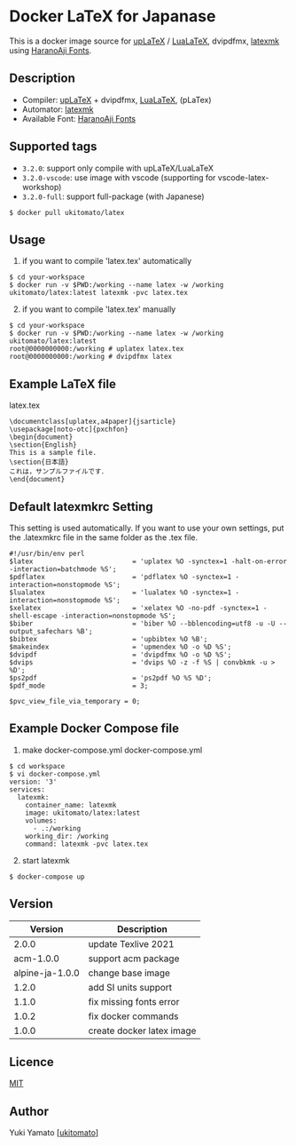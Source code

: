 Docker LaTeX for Japanase
====

This is a docker image source for [upLaTeX](https://texwiki.texjp.org/?upTeX%2CupLaTeX)
/ [LuaLaTeX](https://texwiki.texjp.org/?LuaTeX), dvipdfmx, [latexmk](https://texwiki.texjp.org/?Latexmk)
using [HaranoAji Fonts](https://github.com/trueroad/HaranoAjiFonts).

## Description

- Compiler: [upLaTeX](https://texwiki.texjp.org/?upTeX%2CupLaTeX) +
  dvipdfmx, [LuaLaTeX](https://texwiki.texjp.org/?LuaTeX), (pLaTex)
- Automator: [latexmk](https://texwiki.texjp.org/?Latexmk)
- Available Font: [HaranoAji Fonts](https://github.com/trueroad/HaranoAjiFonts)

## Supported tags
- `3.2.0`: support only compile with upLaTeX/LuaLaTeX
- `3.2.0-vscode`: use image with vscode (supporting for vscode-latex-workshop)
- `3.2.0-full`: support full-package (with Japanese)

```
$ docker pull ukitomato/latex
```

## Usage

1. if you want to compile 'latex.tex' automatically

```
$ cd your-workspace
$ docker run -v $PWD:/working --name latex -w /working ukitomato/latex:latest latexmk -pvc latex.tex
```

2. if you want to compile 'latex.tex' manually

```
$ cd your-workspace
$ docker run -v $PWD:/working --name latex -w /working ukitomato/latex:latest
root@0000000000:/working # uplatex latex.tex
root@0000000000:/working # dvipdfmx latex
```

## Example LaTeX file

latex.tex

```
\documentclass[uplatex,a4paper]{jsarticle}
\usepackage[noto-otc]{pxchfon}
\begin{document}
\section{English}
This is a sample file.
\section{日本語}
これは，サンプルファイルです．
\end{document}
```

## Default latexmkrc Setting

This setting is used automatically. If you want to use your own settings, put the .latexmkrc file in the same folder as
the .tex file.

```
#!/usr/bin/env perl
$latex                         = 'uplatex %O -synctex=1 -halt-on-error -interaction=batchmode %S';
$pdflatex                      = 'pdflatex %O -synctex=1 -interaction=nonstopmode %S';
$lualatex                      = 'lualatex %O -synctex=1 -interaction=nonstopmode %S';
$xelatex                       = 'xelatex %O -no-pdf -synctex=1 -shell-escape -interaction=nonstopmode %S';
$biber                         = 'biber %O --bblencoding=utf8 -u -U --output_safechars %B';
$bibtex                        = 'upbibtex %O %B';
$makeindex                     = 'upmendex %O -o %D %S';
$dvipdf                        = 'dvipdfmx %O -o %D %S';
$dvips                         = 'dvips %O -z -f %S | convbkmk -u > %D';
$ps2pdf                        = 'ps2pdf %O %S %D';
$pdf_mode                      = 3;

$pvc_view_file_via_temporary = 0;
```

## Example Docker Compose file

1. make docker-compose.yml docker-compose.yml

```
$ cd workspace
$ vi docker-compose.yml
version: '3'
services:
  latexmk:
    container_name: latexmk
    image: ukitomato/latex:latest
    volumes:
      - .:/working
    working_dir: /working
    command: latexmk -pvc latex.tex
```

2. start latexmk

```
$ docker-compose up
```

## Version

| Version         | Description               |
|-----------------|---------------------------|
| 2.0.0           | update Texlive 2021       |
| acm-1.0.0       | support acm package       |
| alpine-ja-1.0.0 | change base image         |
| 1.2.0           | add SI units support      |
| 1.1.0           | fix missing fonts error   |
| 1.0.2           | fix docker commands       |
| 1.0.0           | create docker latex image |

## Licence

[MIT](https://github.com/ukitomato/docker-latex/blob/master/LICENSE)

## Author

Yuki Yamato [[ukitomato](https://github.com/ukitomato)]
